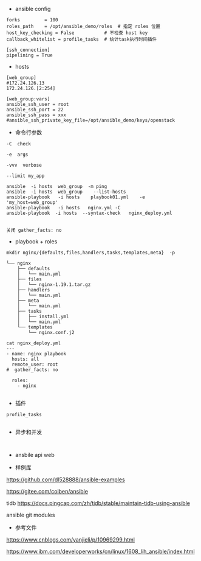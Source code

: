 - ansible config

```
forks         = 100
roles_path    = /opt/ansible_demo/roles  # 指定 roles 位置
host_key_checking = False           # 不检查 host key
callback_whitelist = profile_tasks  # 统计task执行时间插件

[ssh_connection]
pipelining = True
```


- hosts
```
[web_group]
#172.24.126.13
172.24.126.[2:254]

[web_group:vars]
ansible_ssh_user = root
ansible_ssh_port = 22 
ansible_ssh_pass = xxx
#ansible_ssh_private_key_file=/opt/ansible_demo/keys/openstack

```

- 命令行参数

```
-C  check

-e  args

-vvv  verbose

--limit my_app 

ansible  -i hosts  web_group  -m ping
ansible  -i hosts  web_group    --list-hosts
ansible-playbook   -i hosts    playbook01.yml    -e  'my_host=web_group'
ansible-playbook   -i hosts   nginx.yml -C
ansible-playbook  -i hosts  --syntax-check   nginx_deploy.yml


关闭 gather_facts: no
```

- playbook + roles

```
mkdir nginx/{defaults,files,handlers,tasks,templates,meta}  -p

└── nginx
    ├── defaults
    │   └── main.yml
    ├── files
    │   └── nginx-1.19.1.tar.gz
    ├── handlers
    │   └── main.yml
    ├── meta
    │   └── main.yml
    ├── tasks
    │   ├── install.yml
    │   └── main.yml
    └── templates
        └── nginx.conf.j2

```

```
cat nginx_deploy.yml 
---
- name: nginx playbook
  hosts: all
  remote_user: root
#  gather_facts: no

  roles:
    - nginx


```




- 插件
```
profile_tasks


```


- 异步和并发
```


```

- ansbile api  web 

- 样例库

https://github.com/dl528888/ansible-examples

https://gitee.com/colben/ansible

tidb https://docs.pingcap.com/zh/tidb/stable/maintain-tidb-using-ansible

ansible git modules

- 参考文件

https://www.cnblogs.com/yanjieli/p/10969299.html

https://www.ibm.com/developerworks/cn/linux/1608_lih_ansible/index.html
